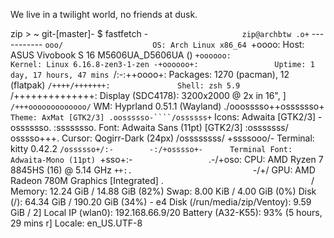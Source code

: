 We live in a twilight world, no friends at dusk.

zip >  ~ git-[master]- $ fastfetch
                  -`                     zip@archbtw
                 .o+`                    -----------
                `ooo/                    OS: Arch Linux x86_64
               `+oooo:                   Host: ASUS Vivobook S 16 M5606UA_D5606UA ()
              `+oooooo:                  Kernel: Linux 6.16.8-zen3-1-zen
              -+oooooo+:                 Uptime: 1 day, 17 hours, 47 mins
            `/:-:++oooo+:                Packages: 1270 (pacman), 12 (flatpak)
           `/++++/+++++++:               Shell: zsh 5.9
          `/++++++++++++++:              Display (SDC4178): 3200x2000 @ 2x in 16", ]
         `/+++ooooooooooooo/`            WM: Hyprland 0.51.1 (Wayland)
        ./ooosssso++osssssso+`           Theme: AxMat [GTK2/3]
       .oossssso-````/ossssss+`          Icons: Adwaita [GTK2/3]
      -osssssso.      :ssssssso.         Font: Adwaita Sans (11pt) [GTK2/3]
     :osssssss/        osssso+++.        Cursor: Qogirr-Dark (24px)
    /ossssssss/        +ssssooo/-        Terminal: kitty 0.42.2
  `/ossssso+/:-        -:/+osssso+-      Terminal Font: Adwaita-Mono (11pt)
 `+sso+:-`                 `.-/+oso:     CPU: AMD Ryzen 7 8845HS (16) @ 5.14 GHz
`++:.                           `-/+/    GPU: AMD Radeon 780M Graphics [Integrated]
.`                                 `/    Memory: 12.24 GiB / 14.88 GiB (82%)
                                         Swap: 8.00 KiB / 4.00 GiB (0%)
                                         Disk (/): 64.34 GiB / 190.20 GiB (34%) - e4
                                         Disk (/run/media/zip/Ventoy): 9.59 GiB / 2]
                                         Local IP (wlan0): 192.168.66.9/20
                                         Battery (A32-K55): 93% (5 hours, 29 mins r]
                                         Locale: en_US.UTF-8
